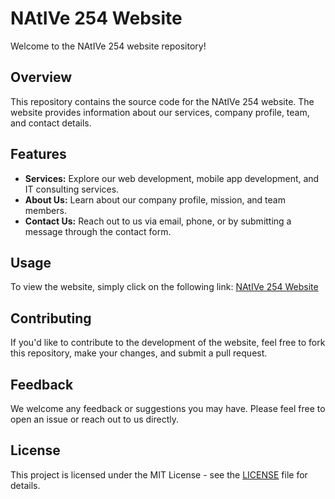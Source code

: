 # NAtIVe 254 Website

Welcome to the NAtIVe 254 website repository!

## Overview

This repository contains the source code for the NAtIVe 254 website. The website provides information about our services, company profile, team, and contact details.

## Features

- **Services:** Explore our web development, mobile app development, and IT consulting services.
- **About Us:** Learn about our company profile, mission, and team members.
- **Contact Us:** Reach out to us via email, phone, or by submitting a message through the contact form.

## Usage

To view the website, simply click on the following link: [NAtIVe 254 Website](https://nturukunga.github.io/Native254/)

## Contributing

If you'd like to contribute to the development of the website, feel free to fork this repository, make your changes, and submit a pull request.

## Feedback

We welcome any feedback or suggestions you may have. Please feel free to open an issue or reach out to us directly.

## License

This project is licensed under the MIT License - see the [LICENSE](LICENSE) file for details.
